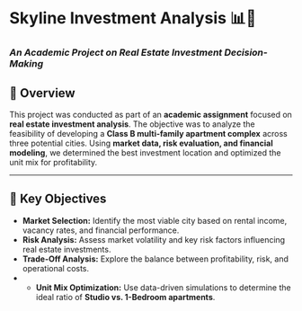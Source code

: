 # **Skyline Investment Analysis 📊🏢**
### *An Academic Project on Real Estate Investment Decision-Making*

## **📖 Overview**
This project was conducted as part of an **academic assignment** focused on **real estate investment analysis**. 
The objective was to analyze the feasibility of developing a **Class B multi-family apartment complex** across three potential cities. Using **market data, risk evaluation, and financial modeling**, we determined the best investment location and optimized the unit mix for profitability.

---

## **🎯 Key Objectives**
- **Market Selection:** Identify the most viable city based on rental income, vacancy rates, and financial performance.
- **Risk Analysis:** Assess market volatility and key risk factors influencing real estate investments.
- **Trade-Off Analysis:** Explore the balance between profitability, risk, and operational costs.
- - **Unit Mix Optimization:** Use data-driven simulations to determine the ideal ratio of **Studio vs. 1-Bedroom apartments**.

